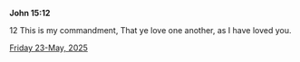 **John 15:12**

12 This is my commandment, That ye love one another, as I have loved you.

[Friday 23-May, 2025](https://getbible.net/kjv/John/15/12)
